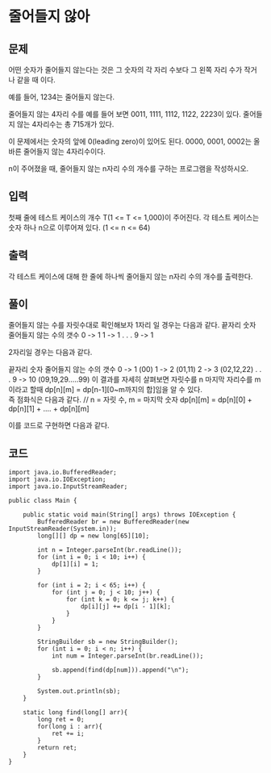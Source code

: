 # 줄어들지 않아 
 
## 문제
어떤 숫자가 줄어들지 않는다는 것은 그 숫자의 각 자리 수보다 그 왼쪽 자리 수가 작거나 같을 때 이다.

예를 들어, 1234는 줄어들지 않는다. 

줄어들지 않는 4자리 수를 예를 들어 보면 0011, 1111, 1112, 1122, 2223이 있다. 줄어들지 않는 4자리수는 총 715개가 있다.

이 문제에서는 숫자의 앞에 0(leading zero)이 있어도 된다. 0000, 0001, 0002는 올바른 줄어들지 않는 4자리수이다.

n이 주어졌을 때, 줄어들지 않는 n자리 수의 개수를 구하는 프로그램을 작성하시오.

## 입력
첫째 줄에 테스트 케이스의 개수 T(1 <= T <= 1,000)이 주어진다. 각 테스트 케이스는 숫자 하나 n으로 이루어져 있다. (1 <= n <= 64)

## 출력
각 테스트 케이스에 대해 한 줄에 하나씩 줄어들지 않는 n자리 수의 개수를 출력한다.

## 풀이
줄어들지 않는 수를 자릿수대로 확인해보자
1자리 일 경우는 다음과 같다.
끝자리 숫자  줄어들지 않는 수의 갯수
      0 -> 1
      1 -> 1
        .
        .
        .
      9 -> 1

2자리일 경우는 다음과 같다.

끝자리 숫자    줄어들지 않는 수의 갯수
    0    ->      1    (00)
    1    ->      2    (01,11)
    2    ->      3    (02,12,22)
          .
          .
          .
    9    ->      10    (09,19,29.....99)
이 결과를 자세히 살펴보면 자릿수를 n 마지막 자리수를 m이라고 할때 dp[n][m] = dp[n-1][0~m까지의 합]임을 알 수 있다.  
즉 점화식은 다음과 같다.
// n = 자릿 수, m = 마지막 숫자
dp[n][m] = dp[n][0] + dp[n][1] + .... + dp[n][m]

이를 코드로 구현하면 다음과 같다. 

## 코드
```
import java.io.BufferedReader;
import java.io.IOException;
import java.io.InputStreamReader;

public class Main {

    public static void main(String[] args) throws IOException {
        BufferedReader br = new BufferedReader(new InputStreamReader(System.in));
        long[][] dp = new long[65][10];

        int n = Integer.parseInt(br.readLine());
        for (int i = 0; i < 10; i++) {
            dp[1][i] = 1;
        }

        for (int i = 2; i < 65; i++) {
            for (int j = 0; j < 10; j++) {
                for (int k = 0; k <= j; k++) {
                    dp[i][j] += dp[i - 1][k];
                }
            }
        }

        StringBuilder sb = new StringBuilder();
        for (int i = 0; i < n; i++) {
            int num = Integer.parseInt(br.readLine());

            sb.append(find(dp[num])).append("\n");
        }

        System.out.println(sb);
    }

    static long find(long[] arr){
        long ret = 0;
        for(long i : arr){
            ret += i;
        }
        return ret;
    }
}
```

  


  
